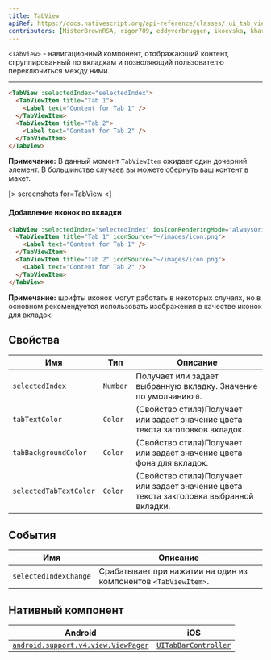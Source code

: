 ```yaml
---
title: TabView
apiRef: https://docs.nativescript.org/api-reference/classes/_ui_tab_view_.tabview
contributors: [MisterBrownRSA, rigor789, eddyverbruggen, ikoevska, kharysharpe]
---
```


`<TabView>` - навигационный компонент, отображающий контент, сгруппированный по вкладкам и позволяющий пользователю переключиться между ними.

---

```html
<TabView :selectedIndex="selectedIndex">
  <TabViewItem title="Tab 1">
    <Label text="Content for Tab 1" />
  </TabViewItem>
  <TabViewItem title="Tab 2">
    <Label text="Content for Tab 2" />
  </TabViewItem>
</TabView>
```

**Примечание:** В данный момент `TabViewItem` ожидает один дочерний элемент. В большинстве случаев вы можете обернуть ваш контент в макет.

[> screenshots for=TabView <]

#### Добавление иконок во вкладки

```html
<TabView :selectedIndex="selectedIndex" iosIconRenderingMode="alwaysOriginal">
  <TabViewItem title="Tab 1" iconSource="~/images/icon.png">
    <Label text="Content for Tab 1" />
  </TabViewItem>
  <TabViewItem title="Tab 2" iconSource="~/images/icon.png">
    <Label text="Content for Tab 2" />
  </TabViewItem>
</TabView>
```
**Примечание:** шрифты иконок могут работать в некоторых случаях, но в основном рекомендуется использовать изображения в качестве иконок для вкладок.

## Свойства

| Имя | Тип | Описание |
|------|------|-------------|
| `selectedIndex` | `Number` | Получает или задает выбранную вкладку. Значение по умолчанию `0`.
| `tabTextColor` | `Color` | (Свойство стиля)Получает или задает значение цвета текста заголовков вкладок.
| `tabBackgroundColor` | `Color` | (Свойство стиля)Получает или задает значение цвета фона для вкладок.
| `selectedTabTextColor` | `Color` | (Свойство стиля)Получает или задает значение цвета текста закголовка выбранной вкладки.

## События

| Имя | Описание |
|------|-------------|
| `selectedIndexChange` | Срабатывает при нажатии на один из компонентов `<TabViewItem>`.

## Нативный компонент

| Android | iOS |
|---------|-----|
| [`android.support.v4.view.ViewPager`](https://developer.android.com/reference/android/support/v4/view/ViewPager.html) | [`UITabBarController`](https://developer.apple.com/documentation/uikit/uitabbarcontroller)

